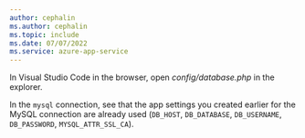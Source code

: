 ```yaml
---
author: cephalin
ms.author: cephalin
ms.topic: include
ms.date: 07/07/2022
ms.service: azure-app-service
---
```


In Visual Studio Code in the browser, open *config/database.php* in the explorer.

In the `mysql` connection, see that the app settings you created earlier for the MySQL connection are already used (`DB_HOST`, `DB_DATABASE`, `DB_USERNAME`, `DB_PASSWORD`, `MYSQL_ATTR_SSL_CA`).

